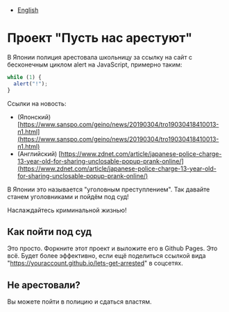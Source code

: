 - [English](README.md)

# Проект "Пусть нас арестуют"

В Японии полиция арестовала школьницу за ссылку на сайт с бесконечным циклом alert на JavaScript, примерно таким:

```js
while (1) {
  alert("!");
}
```

Cсылки на новость:

- (Японский) [https://www.sanspo.com/geino/news/20190304/tro19030418410013-n1.html](https://www.sanspo.com/geino/news/20190304/tro19030418410013-n1.html)
- (Английский) [https://www.zdnet.com/article/japanese-police-charge-13-year-old-for-sharing-unclosable-popup-prank-online/](https://www.zdnet.com/article/japanese-police-charge-13-year-old-for-sharing-unclosable-popup-prank-online/)

В Японии это называется "уголовным преступлением". Так давайте станем уголовниками и пойдём под суд!

Наслаждайтесь криминальной жизнью!

## Как пойти под суд

Это просто. Форкните этот проект и выложите его в Github Pages. Это всё. Будет более эффективно, если ещё поделиться ссылкой вида "https://youraccount.github.io/lets-get-arrested" в соцсетях.

## Не арестовали?

Вы можете пойти в полицию и сдаться властям.

